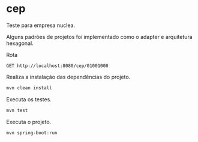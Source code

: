 # cep
Teste para empresa nuclea.

Alguns padrões de projetos foi implementado como o adapter e arquitetura hexagonal.

Rota
```http
GET http://localhost:8080/cep/01001000
```

Realiza a instalação das dependências do projeto.
```bash
mvn clean install
```

Executa os testes.
```bash
mvn test
```

Executa o projeto.
```bash
mvn spring-boot:run
```

